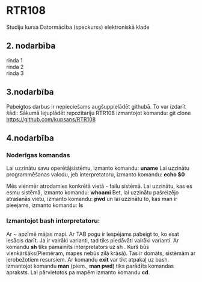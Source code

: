 # RTR108
Studiju kursa Datormācība (speckurss) elektroniskā klade
## 2. nodarbība
rinda 1   
rinda 2   
rinda 3  
## 3.nodarbība
Pabeigtos darbus ir nepieciešams augšuppielādēt githubā.
To var izdarīt šādi:
Sākumā lejuplādēt repozitariju RTR108 izmantojot komandu: git clone https://github.com/kupsans/RTR108


## 4.nodarbība

### Noderīgas komandas
Lai uzzinātu savu operētājsistēmu, izmanto komandu: **uname**
Lai uzzinātu programmēšanas valodu, jeb interpretatoru, izmanto komandu: **echo $0** 

Mēs vienmēr atrodamies konkrētā vietā - failu sistēmā.
Lai uzzinātu, kas es esmu sistēmā, izmanto komandu: **whoami**
Bet, lai uzzinātu pašreizējo atrašanās vietu, izmanto komandu: **pwd**
un lai uzzinātu to, kas man ir pieejams, izmanto komandu: **ls**
 
### Izmantojot bash interpretatoru:
Ar ~ apzīmē mājas mapi. 
Ar TAB pogu ir iespējams pabeigt to, ko esat iesācis darīt. Ja ir vairāki varianti, tad 
tiks piedāvāti vairāki varianti. 
Ar komandu  **sh** tiks pamainīts interpretators uz sh . Kurš būs vienkāršāks(Piemēram,
mapes nebūs zilā krāsā). Tas ir domāts, sistēmām ar ierobežotiem resursiem. 
Ar komandu **exit** var tikt atpakaļ uz bash. 
izmantojot komandu **man** (piem., **man pwd**) tiks parādīts komandas apraksts.
Lai pārvietotos pa mapēm izmanto komandu **cd**. 
